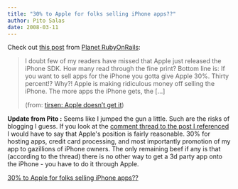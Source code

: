 ```yaml
---
title: "30% to Apple for folks selling iPhone apps??"
author: Pito Salas
date: 2008-03-11
---
```




Check out [this
post](<http://feeds.feedburner.com/%7Er/jutopia/%7E3/247128668/>) from [Planet
RubyOnRails](<http://www.planetrubyonrails.org/>):

> I doubt few of my readers have missed that Apple just released the iPhone
> SDK. How many read through the fine print? Bottom line is: If you want to
> sell apps for the iPhone you gotta give Apple 30%. Thirty percent!? Why?!
> Apple is making ridiculous money off selling the iPhone. The more apps the
> iPhone gets, the […]
>
> (from: [tirsen: Apple doesn’t get
> it](<http://feeds.feedburner.com/%7Er/jutopia/%7E3/247128668/>))

**Update from Pito :** Seems like I jumped the gun a little. Such are the
risks of blogging I guess. If you look at the [comment thread to the post I
referenced](<http://jutopia.tirsen.com/2008/03/07/apple-doesnt-get-it/>) I
would have to say that Apple's position is fairly reasonable. 30% for hosting
apps, credit card processing, and most importantly promotion of my app to
gazillions of iPhone owners. The only remaining beef if any is that (according
to the thread) there is no other way to get a 3d party app onto the iPhone -
you have to do it through Apple.


[30% to Apple for folks selling iPhone apps??](None)
